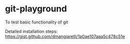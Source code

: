 # git-playground
To test basic functionality of git

Detailed installation steps: https://gist.github.com/dmangiarelli/1a0ae107aaa5c478c51e
